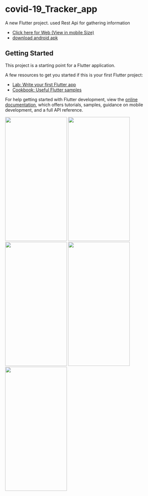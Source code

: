 
# covid-19_Tracker_app

A new Flutter project.
used Rest Api for gathering information
- [Click here for Web (View in mobile Size)](https://covid-19-app-4ea40.web.app/)
- [download android apk](https://drive.google.com/file/d/1orjKioePibHMZAw9lR6RO2bhJjRPf3fW/view?usp=drive_link)


## Getting Started

This project is a starting point for a Flutter application.

A few resources to get you started if this is your first Flutter project:

- [Lab: Write your first Flutter app](https://docs.flutter.dev/get-started/codelab)
- [Cookbook: Useful Flutter samples](https://docs.flutter.dev/cookbook)

For help getting started with Flutter development, view the
[online documentation](https://docs.flutter.dev/), which offers tutorials,
samples, guidance on mobile development, and a full API reference.

<div class="photo-gallery">
    <img src="https://github.com/gauravkakad1/Flutter-Covid-19-Tracker-App/assets/120310412/08369b1f-fe8f-4e2c-984f-47eeaa2ad376" style="width:200px; height:400px;">
    <img src="https://github.com/gauravkakad1/Flutter-Covid-19-Tracker-App/assets/120310412/6e2c7b4e-ca26-40e0-9499-304dc93ac49a" style="width:200px; height:400px;">
    <img src="https://github.com/gauravkakad1/Flutter-Covid-19-Tracker-App/assets/120310412/f8204031-2d95-4bc6-b755-3a27f66906fb" style="width:200px; height:400px;">
  <img src="https://github.com/gauravkakad1/Flutter-Covid-19-Tracker-App/assets/120310412/00cba823-defa-4746-aaf9-1c951345731a" style="width:200px; 
height:400px;">
  <img src="https://github.com/gauravkakad1/Flutter-Covid-19-Tracker-App/assets/120310412/9c0d8225-bf36-4ffd-8f6e-7a9b06ce97a6" style="width:200px; 
height:400px;">


</div>
